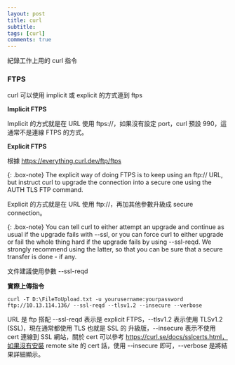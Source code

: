 ```yaml
---
layout: post
title: curl
subtitle: 
tags: [curl]
comments: true
---
```


紀錄工作上用的 curl 指令

### FTPS

curl 可以使用 implicit 或 explicit 的方式連到 ftps

**Implicit FTPS**

Implicit 的方式就是在 URL 使用 ftps://，如果沒有設定 port，curl 預設 990，這通常不是連線 FTPS 的方式。

**Explicit FTPS**

根據 https://everything.curl.dev/ftp/ftps

{: .box-note}
The explicit way of doing FTPS is to keep using an ftp:// URL, but instruct curl to upgrade the connection into a secure one using the AUTH TLS FTP command.

Explicit 的方式就是在 URL 使用 ftp://，再加其他參數升級成 secure connection。

{: .box-note}
You can tell curl to either attempt an upgrade and continue as usual if the upgrade fails with --ssl, or you can force curl to either upgrade or fail the whole thing hard if the upgrade fails by using --ssl-reqd. We strongly recommend using the latter, so that you can be sure that a secure transfer is done - if any.

文件建議使用參數 --ssl-reqd

**實際上傳指令**

```text
curl -T D:\FileToUpload.txt -u yourusername:yourpassword ftp://10.13.114.136/ --ssl-reqd --tlsv1.2 --insecure --verbose
```
URL 是 ftp 搭配 --ssl-reqd 表示是 explicit FTPS，--tlsv1.2 表示使用 TLSv1.2 (SSL)，現在通常都使用 TLS 也就是 SSL 的 升級版，--insecure 表示不使用 cert 連線到 SSL 網站，關於 cert 可以參考 https://curl.se/docs/sslcerts.html，如果沒有安裝 remote site 的 cert 話，使用 --insecure 即可，--verbose 是將結果詳細顯示。


